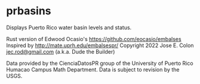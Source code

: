 # prbasins
Displays Puerto Rico water basin levels and status.

Rust version of Edwood Ocasio's https://github.com/eocasio/embalses
Inspired by http://mate.uprh.edu/embalsespr/
Copyright 2022 Jose E. Colon <jec.rod@gmail.com> (a.k.a. Dude the Builder)

Data provided by the CienciaDatosPR group of the University of Puerto Rico
Humacao Campus Math Department. Data is subject to revision by the USGS.
